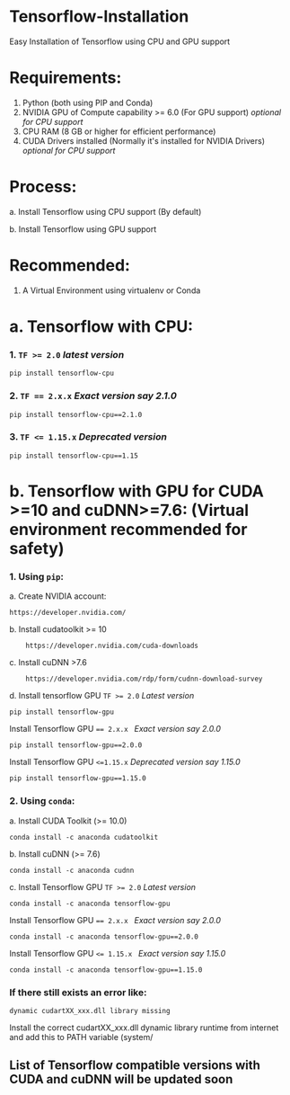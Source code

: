 # Tensorflow-Installation
Easy Installation of Tensorflow using CPU and GPU support

# Requirements:

1. Python (both using PIP and Conda)
2. NVIDIA GPU of Compute capability >= 6.0   (For GPU support) *optional for CPU support*
3. CPU RAM (8 GB or higher for efficient performance)
4. CUDA Drivers installed (Normally it's installed for NVIDIA Drivers) *optional for CPU support*

# Process:
a. Install Tensorflow using CPU support (By default)

b. Install Tensorflow using GPU support

# Recommended:
1. A Virtual Environment using virtualenv or Conda

# a. Tensorflow with CPU:
### 1. `TF >= 2.0` *latest version*
    
    pip install tensorflow-cpu

### 2. `TF == 2.x.x` *Exact version say 2.1.0*
  
    pip install tensorflow-cpu==2.1.0
    
### 3. `TF <= 1.15.x` *Deprecated version*

    pip install tensorflow-cpu==1.15

# b. Tensorflow with GPU for CUDA >=10 and cuDNN>=7.6: (Virtual environment recommended for safety)

### 1. Using `pip`:
a. Create NVIDIA account:
    
    https://developer.nvidia.com/
    
b. Install cudatoolkit >= 10
        
        https://developer.nvidia.com/cuda-downloads
        
c. Install cuDNN >7.6 
         
        https://developer.nvidia.com/rdp/form/cudnn-download-survey
        
d. Install tensorflow GPU `TF >= 2.0` *Latest version*

    pip install tensorflow-gpu
    
   Install Tensorflow GPU  `== 2.x.x ` *Exact version say 2.0.0*
    
    pip install tensorflow-gpu==2.0.0
   
   Install Tensorflow GPU `<=1.15.x`  *Deprecated version say 1.15.0*
    
    pip install tensorflow-gpu==1.15.0
    

### 2. Using `conda`:
a. Install CUDA Toolkit (>= 10.0)
    
    conda install -c anaconda cudatoolkit

b. Install cuDNN (>= 7.6)
    
    conda install -c anaconda cudnn

c. Install Tensorflow GPU  `TF >= 2.0` *Latest version*
    
    conda install -c anaconda tensorflow-gpu
   
   
   Install Tensorflow GPU  `== 2.x.x ` *Exact version say 2.0.0*
    
    conda install -c anaconda tensorflow-gpu==2.0.0
   
   Install Tensorflow GPU  `<= 1.15.x ` *Exact version say 1.15.0*
    
    conda install -c anaconda tensorflow-gpu==1.15.0


### If there still exists an error like:
    
    dynamic cudartXX_xxx.dll library missing
    
   Install the correct cudartXX_xxx.dll dynamic library runtime from internet and add this to PATH variable (system/


## List of Tensorflow compatible versions with CUDA and cuDNN will be updated soon



    
